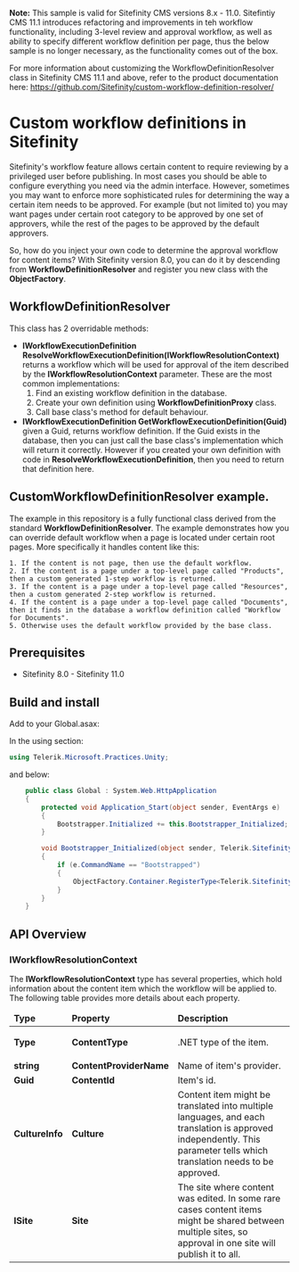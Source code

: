 **Note:** This sample is valid for Sitefinity CMS versions 8.x - 11.0. Sitefintiy CMS 11.1 introduces refactoring and improvements in teh workflow functionality, including 3-level review and approval workflow, as well as ability to specify different workflow definition per page, thus the below sample is no longer necessary, as the functionality comes out of the box. 

For more information about customizing the WorkflowDefinitionResolver class in Sitefinity CMS 11.1 and above, refer to the product documentation here: https://github.com/Sitefinity/custom-workflow-definition-resolver/

Custom workflow definitions in Sitefinity
==========================
Sitefinity's workflow feature allows certain content to require reviewing by a privileged user before publishing. In most cases you should be able to configure everything you need via the admin interface. However, sometimes you may want to enforce more sophisticated rules for determining the way a certain item needs to be approved. For example (but not limited to) you may want pages under certain root category to be approved by one set of approvers, while the rest of the pages to be approved by the default approvers.

So, how do you inject your own code to determine the approval workflow for content items?
With Sitefinity version 8.0, you can do it by descending from **WorkflowDefinitionResolver** and register you new class with the **ObjectFactory**.

## WorkflowDefinitionResolver
This class has 2 overridable methods:
* **IWorkflowExecutionDefinition ResolveWorkflowExecutionDefinition(IWorkflowResolutionContext)** returns a workflow which will be used for approval of the item described by the **IWorkflowResolutionContext** parameter. These are the most common implementations:
	1. Find an existing workflow definition in the database.
	2. Create your own definition using **WorkflowDefinitionProxy** class.
	3. Call base class's method for default behaviour.
* **IWorkflowExecutionDefinition GetWorkflowExecutionDefinition(Guid)** given a Guid, returns workflow definition. If the Guid exists in the database, then you can just call the base class's implementation which will return it correctly. However if you created your own definition with code in **ResolveWorkflowExecutionDefinition**, then you need to return that definition here.

## CustomWorkflowDefinitionResolver example.
The example in this repository is a fully functional class derived from the standard **WorkflowDefinitionResolver**. The example demonstrates how you can override default workflow when a page is located under certain root pages. More specifically it handles content like this:

	1. If the content is not page, then use the default workflow.
	2. If the content is a page under a top-level page called "Products", then a custom generated 1-step workflow is returned.
	3. If the content is a page under a top-level page called "Resources", then a custom generated 2-step workflow is returned.
	4. If the content is a page under a top-level page called "Documents", then it finds in the database a workflow definition called "Workflow for Documents".
	5. Otherwise uses the default workflow provided by the base class.

## Prerequisites
* Sitefinity 8.0 - Sitefinity 11.0

## Build and install
Add to your Global.asax:

In the using section:
```C#
using Telerik.Microsoft.Practices.Unity;
```

and below:
```C#
    public class Global : System.Web.HttpApplication
    {
        protected void Application_Start(object sender, EventArgs e)
        {
            Bootstrapper.Initialized += this.Bootstrapper_Initialized;
        }

        void Bootstrapper_Initialized(object sender, Telerik.Sitefinity.Data.ExecutedEventArgs e)
        {
            if (e.CommandName == "Bootstrapped")
            {
                ObjectFactory.Container.RegisterType<Telerik.Sitefinity.Workflow.IWorkflowDefinitionResolver, Telerik.Sitefinity.Samples.CustomWorkflowDefinitionResolver.CustomWorkflowDefinitionResolver>();
            }
        }
    }
```

## API Overview
### IWorkflowResolutionContext
The **IWorkflowResolutionContext** type has several properties, which hold information about the content item which the workflow will be applied to. The following table provides more details about each property.

<table>
	<thead>
		<tr>
			<td><strong>Type</strong></td>
			<td><strong>Property</strong></td>
			<td><strong>Description</strong></td>
		</tr>
	</thead>
	<tbody>
		<tr>
			<td><strong>Type</strong></td>
			<td><strong>ContentType</strong></td>
			<td>
				<p>
					.NET type of the item.
				</p>
			</td>
		</tr>
		<tr>
			<td><strong>string</strong></td>
			<td><strong>ContentProviderName</strong></td>
			<td>
				Name of item's provider.
			</td>
		</tr>
		<tr>
			<td><strong>Guid</strong></td>
			<td><strong>ContentId</strong></td>
			<td>
				Item's id.
			</td>
		</tr>
		<tr>
			<td><strong>CultureInfo</strong></td>
			<td><strong>Culture</strong></td>
			<td>
				Content item might be translated into multiple languages, and each translation is approved independently. This parameter tells which translation needs to be approved.
			</td>
		</tr>
		<tr>
			<td><strong>ISite</strong></td>
			<td><strong>Site</strong></td>
			<td>
				The site where content was edited. In some rare cases content items might be shared between multiple sites, so approval in one site will publish it to all.
			</td>
		</tr>
	</tbody>
</table>

